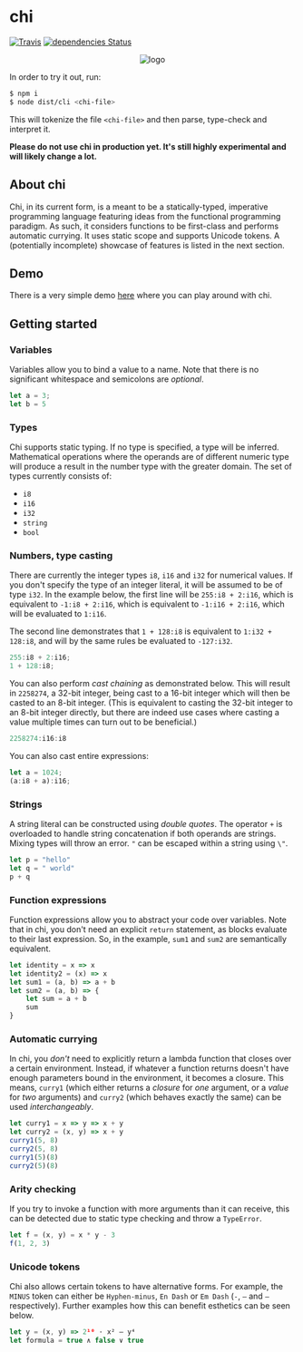 # chi
[![Travis](https://img.shields.io/travis/kdex/chi.svg?branch=master)](https://travis-ci.org/kdex/chi)
[![dependencies Status](https://img.shields.io/david/kdex/chi.svg)](https://david-dm.org/kdex/chi)

<p align="center">
  <img alt="logo" src="https://cloud.githubusercontent.com/assets/4442505/23861535/a7285cf6-080a-11e7-885d-f51787e4c6bb.png">
</p>
In order to try it out, run:

```bash
$ npm i
$ node dist/cli <chi-file>
```
This will tokenize the file `<chi-file>` and then parse, type-check and interpret it.

**Please do not use chi in production yet. It's still highly experimental and will likely change a lot.**
## About chi
Chi, in its current form, is a meant to be a statically-typed, imperative programming language featuring ideas from the functional programming paradigm. As such, it considers functions to be first-class and performs automatic currying. It uses static scope and supports Unicode tokens. A (potentially incomplete) showcase of features is listed in the next section.
## Demo
There is a very simple demo [here](https://github.kdex.de/chi/) where you can play around with chi.
## Getting started
### Variables
Variables allow you to bind a value to a name. Note that there is no significant whitespace and semicolons are *optional*.
```js
let a = 3;
let b = 5
```
### Types
Chi supports static typing. If no type is specified, a type will be inferred. Mathematical operations where the operands are of different numeric type will produce a result in the number type with the greater domain. The set of types currently consists of:
- `i8`
- `i16`
- `i32`
- `string`
- `bool`

### Numbers, type casting
There are currently the integer types `i8`, `i16` and `i32` for numerical values. If you don't specify the type of an integer literal, it will be assumed to be of type `i32`. In the example below, the first line will be `255:i8 + 2:i16`, which is equivalent to `-1:i8 + 2:i16`, which is equivalent to `-1:i16 + 2:i16`, which will be evaluated to `1:i16`.

The second line demonstrates that `1 + 128:i8` is equivalent to `1:i32 + 128:i8`, and will by the same rules be evaluated to `-127:i32`.
```js
255:i8 + 2:i16;
1 + 128:i8;
```
You can also perform *cast chaining* as demonstrated below. This will result in `2258274`, a 32-bit integer, being cast to a 16-bit integer which will then be casted to an 8-bit integer. (This is equivalent to casting the 32-bit integer to an 8-bit integer directly, but there are indeed use cases where casting a value multiple times can turn out to be beneficial.)
```js
2258274:i16:i8
```
You can also cast entire expressions:
```js
let a = 1024;
(a:i8 + a):i16;
```
### Strings
A string literal can be constructed using *double quotes*. The operator `+` is overloaded to handle string concatenation if both operands are strings. Mixing types will throw an error. `"` can be escaped within a string using `\"`.
```js
let p = "hello"
let q = " world"
p + q
```
### Function expressions
Function expressions allow you to abstract your code over variables. Note that in chi, you don't need an explicit `return` statement, as blocks evaluate to their last expression. So, in the example, `sum1` and `sum2` are semantically equivalent.
```js
let identity = x => x
let identity2 = (x) => x
let sum1 = (a, b) => a + b
let sum2 = (a, b) => {
	let sum = a + b
	sum
}
```
### Automatic currying
In chi, you *don't* need to explicitly return a lambda function that closes over a certain environment. Instead, if whatever a function returns doesn't have enough parameters bound in the environment, it becomes a closure. This means, `curry1` (which either returns a *closure* for *one* argument, or a *value* for *two* arguments) and `curry2` (which behaves exactly the same) can be used *interchangeably*.
```js
let curry1 = x => y => x + y
let curry2 = (x, y) => x + y
curry1(5, 8)
curry2(5, 8)
curry1(5)(8)
curry2(5)(8)
```
### Arity checking
If you try to invoke a function with more arguments than it can receive, this can be detected due to static type checking and throw a `TypeError`.
```js
let f = (x, y) = x * y - 3
f(1, 2, 3)
```
### Unicode tokens
Chi also allows certain tokens to have alternative forms. For example, the `MINUS` token can either be `Hyphen-minus`, `En Dash` or `Em Dash` (`-`, `–` and `—` respectively). Further examples how this can benefit esthetics can be seen below.
```js
let y = (x, y) => 2¹⁰ · x² – y⁴
let formula = true ∧ false ∨ true
```